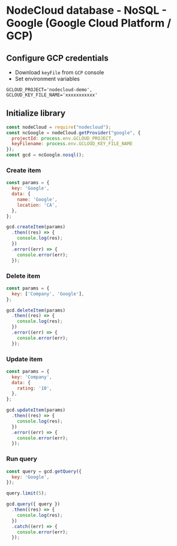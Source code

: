 # NodeCloud database - NoSQL - Google (Google Cloud Platform / GCP)

## Configure GCP credentials

- Download `keyFile` from `GCP` console
- Set environment variables

```
GCLOUD_PROJECT='nodecloud-demo',
GCLOUD_KEY_FILE_NAME='xxxxxxxxxxx'
```

## Initialize library

```js
const nodeCloud = require("nodecloud");
const ncGoogle = nodeCloud.getProvider("google", {
  projectId: process.env.GCLOUD_PROJECT,
  keyFilename: process.env.GCLOUD_KEY_FILE_NAME
});
const gcd = ncGoogle.nosql();
```

### Create item

```js
const params = {
  key: 'Google',
  data: {
    name: 'Google',
    location: 'CA',
  },
};

gcd.createItem(params)
  .then((res) => {
    console.log(res);
  })
  .error((err) => {
    console.error(err);
  });
```

### Delete item

```js
const params = {
  key: ['Company', 'Google'],
};

gcd.deleteItem(params)
  .then((res) => {
    console.log(res);
  })
  .error((err) => {
    console.error(err);
  });
```

### Update item

```js
const params = {
  key: 'Company',
  data: {
    rating: '10',
  },
};

gcd.updateItem(params)
  .then((res) => {
    console.log(res);
  })
  .error((err) => {
    console.error(err);
  });
```

### Run query

```js
const query = gcd.getQuery({
  key: 'Google',
});

query.limit(5);

gcd.query({ query })
  .then((res) => {
    console.log(res);
  })
  .catch((err) => {
    console.error(err);
  });
```

